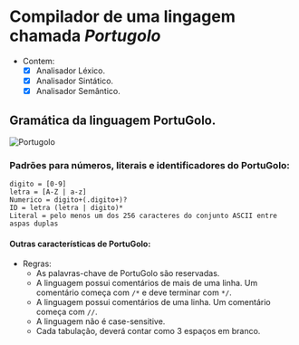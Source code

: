 # Compilador de uma lingagem chamada ***Portugolo***
- Contem:
  - [x] Analisador Léxico.
  - [x] Analisador Sintático.
  - [x] Analisador Semântico.
  
## Gramática da linguagem PortuGolo.

![Portugolo](https://user-images.githubusercontent.com/31081356/64989310-9efa8d80-d8a3-11e9-975c-116bebdcf342.png)

### Padrões para números, literais e identificadores do PortuGolo:
```
digito = [0-9]
letra = [A-Z | a-z]
Numerico = digito+(.digito+)?
ID = letra (letra | digito)*
Literal = pelo menos um dos 256 caracteres do conjunto ASCII entre aspas duplas
```

#### Outras características de PortuGolo:

- Regras:
  - As palavras-chave de PortuGolo são reservadas.
  - A linguagem possui comentários de mais de uma linha. Um comentário começa com `/*` e deve terminar com `*/`.
  - A linguagem possui comentários de uma linha. Um comentário começa com `//`.
  - A linguagem não é case-sensitive.
  - Cada tabulação, deverá contar como 3 espaços em branco.
